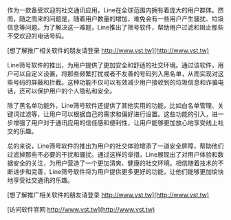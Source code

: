 作为一款备受欢迎的社交通讯应用，Line在全球范围内拥有着庞大的用户群体。然而，随之而来的问题是，随着用户数量的增加，难免会有一些用户产生骚扰、垃圾信息等问题。为了解决这一难题，Line推出了筛号软件，帮助用户过滤和阻止那些不受欢迎的电话号码。

[想了解推广相关软件的朋友请登录 http://www.vst.tw](http://www.vst.tw)

Line筛号软件的推出，为用户提供了更加安全和舒适的社交环境。通过该软件，用户可以自定义设置，将那些频繁打扰或者不友善的号码列入黑名单，从而实现对这些号码的屏蔽和拦截。这种功能不仅可以有效减少用户接收到的垃圾信息和诈骗电话，还可以保护用户的个人隐私和安全。

除了黑名单功能外，Line筛号软件还提供了其他实用的功能，比如白名单管理、关键词过滤等，让用户可以根据自己的需求和偏好进行设置。这些功能的引入，进一步增强了用户对于通讯应用的信任感和便利性，让用户能够更加放心地享受线上社交的乐趣。

总的来说，Line筛号软件的推出为用户的社交体验增添了一道安全屏障，帮助他们过滤掉那些不必要的干扰和骚扰。通过这样的举措，Line展现出了对用户体验和数据安全的关注，为用户营造了一个更加清爽、健康的社交环境。相信随着技术的不断进步和完善，Line筛号软件将为用户提供更多更好的功能，让他们能够更加愉快地享受社交通讯的乐趣。

[想了解推广相关软件的朋友请登录 http://www.vst.tw](http://www.vst.tw)


[访问软件官网 http://www.vst.tw](http://www.vst.tw)
